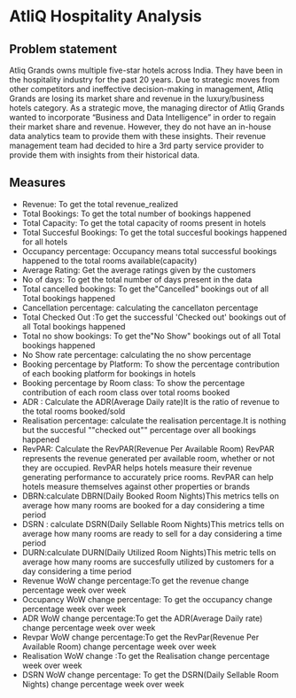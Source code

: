 # AtliQ Hospitality Analysis
## Problem statement
Atliq Grands owns multiple five-star hotels across India. They have been in the hospitality industry for the past 20 years. Due to strategic moves from other competitors and ineffective decision-making in management, Atliq Grands are losing its market share and revenue in the luxury/business hotels category. As a strategic move, the managing director of Atliq Grands wanted to incorporate “Business and Data Intelligence” in order to regain their market share and revenue.
However, they do not have an in-house data analytics team to provide them with these insights. Their revenue management team had decided to hire a 3rd party service provider to provide them with insights 
from their historical data.
## Measures
- Revenue: To get the total revenue_realized
- Total Bookings:	To get the total number of bookings happened
- Total Capacity:	To get the total capacity of rooms present in hotels
- Total Succesful Bookings:	To get the total succesful bookings happened for all hotels
- Occupancy percentage: Occupancy means total successful bookings happened to the total rooms available(capacity)
- Average Rating:	Get the average ratings given by the customers
- No of days:	To get the total number of days present in the data
- Total cancelled bookings:	To get the"Cancelled" bookings out of all Total bookings happened
- Cancellation percentage:	calculating the cancellaton percentage
- Total Checked Out	:To get the successful 'Checked out' bookings out of all Total bookings happened
- Total no show bookings:	To get the"No Show" bookings out of all Total bookings happened 
- No Show rate percentage:	calculating the no show percentage
- Booking percentage by Platform: To show the percentage contribution of each booking platform for bookings in hotels
- Booking percentage by Room class:	To show the percentage contribution of each room class over total rooms booked
- ADR : Calculate the ADR(Average Daily rate)It is the ratio of revenue to the total rooms booked/sold
- Realisation percentage: calculate  the realisation percentage.It is nothing but the succesful ""checked out"" percentage over all bookings happened
- RevPAR: Calculate the RevPAR(Revenue Per Available Room) RevPAR represents the revenue generated per available room, whether or not they are occupied. RevPAR helps hotels measure their revenue generating 
  performance to accurately price rooms. RevPAR can help hotels measure themselves against other properties or brands
- DBRN:calculate DBRN(Daily Booked Room Nights)This metrics tells on average how many rooms are booked for a day considering a time period
- DSRN : calculate DSRN(Daily Sellable Room Nights)This metrics tells on average how many rooms are ready to sell for a day considering a time period
- DURN:calculate DURN(Daily Utilized Room Nights)This metric tells on average how many rooms are succesfully utilized by customers for a day considering a time period
- Revenue WoW change percentage:To get the revenue change percentage week over week
- Occupancy WoW change percentage: To get the occupancy change percentage week over week
- ADR WoW change percentage:To get the ADR(Average Daily rate) change percentage week over week
- Revpar WoW change percentage:To get the RevPar(Revenue Per Available Room) change percentage week over week
- Realisation WoW change :To get the Realisation change percentage week over week
- DSRN WoW change percentage: To get the DSRN(Daily Sellable Room Nights) change percentage week over week


